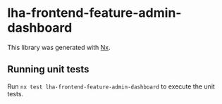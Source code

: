 # lha-frontend-feature-admin-dashboard

This library was generated with [Nx](https://nx.dev).

## Running unit tests

Run `nx test lha-frontend-feature-admin-dashboard` to execute the unit tests.

